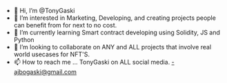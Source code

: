 - 👋 Hi, I’m @TonyGaski
- 👀 I’m interested in Marketing, Developing, and creating projects people can benefit from for next to no cost.
- 🌱 I’m currently learning Smart contract developing using Solidity, JS and Python 
- 💞️ I’m looking to collaborate on ANY and ALL projects that involve real world usecases for NFT'S.
- 📫 How to reach me ... TonyGaski on ALL social media. -ajbogaski@gmail.com

<!---
TonyGaski/TonyGaski is a ✨ special ✨ repository because its `README.md` (this file) appears on your GitHub profile.
You can click the Preview link to take a look at your changes.
--->
